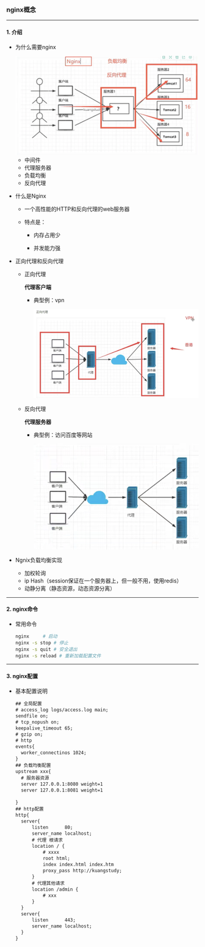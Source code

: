 ### nginx概念

-------------

#### 1. 介绍

- 为什么需要nginx

  <img src="imgs/截屏2021-08-14 下午3.48.50.png" alt="截屏2021-08-14 下午3.48.50" style="zoom:67%;" />

  - 中间件
  - 代理服务器
  - 负载均衡
  - 反向代理

- 什么是Nginx

  - 一个高性能的HTTP和反向代理的web服务器

  - 特点是：

    - 内存占用少

    - 并发能力强

- 正向代理和反向代理

  - 正向代理

    **代理客户端**

    - 典型例：vpn

      <img src="imgs/截屏2021-08-14 下午3.52.50.png" alt="截屏2021-08-14 下午3.52.50" style="zoom:67%;" />

  - 反向代理

    **代理服务器**

    - 典型例：访问百度等网站

      <img src="imgs/截屏2021-08-14 下午3.54.46.png" alt="截屏2021-08-14 下午3.54.46" style="zoom:67%;" />

- Ngnix负载均衡实现
  - 加权轮询
  - ip Hash（session保证在一个服务器上，但一般不用，使用redis）
  - 动静分离（静态资源，动态资源分离）

---------

#### 2. nginx命令

- 常用命令

  ```bash
  nginx     # 启动
  nginx -s stop # 停止
  nginx -s quit # 安全退出
  nginx -s reload # 重新加载配置文件
  ```

-------

#### 3. nginx配置

- 基本配置说明

  ```properties
  ## 全局配置
  # access_log logs/access.log main;
  sendfile on;
  # tcp_nopush on;
  keepalive_timeout 65;
  # gzip on;
  # http
  events{
  	worker_connectinos 1024;
  }
  ## 负载均衡配置
  upstream xxx{
  	# 服务器资源
  	server 127.0.0.1:8080 weight=1
  	server 127.0.0.1:8081 weight=1
  	
  }
  ## http配置
  http{
  	server{
  		listen      80;
  		server_name localhost;
  		# 代理 根请求
  		location / {
  			# xxxx
  			root html;
  			index index.html index.htm
  			proxy_pass http://kuangstudy;
  		}
  		# 代理其他请求
  		location /admin {
  			# xxx
  		}
  	}
  	server{
  		listen      443;
  		server_name localhost;
  	}
  }
  
  
  
  
  ```
  


